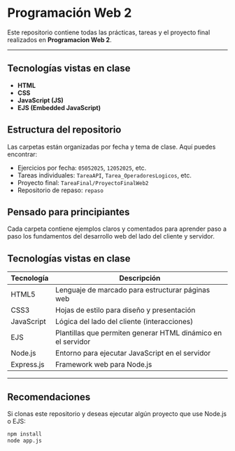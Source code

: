 # Programación Web 2

Este repositorio contiene todas las prácticas, tareas y el proyecto final realizados en **Programacion Web 2**.

---

##  Tecnologías vistas en clase

- **HTML**
- **CSS**
- **JavaScript (JS)**
- **EJS (Embedded JavaScript)**

##  Estructura del repositorio

Las carpetas están organizadas por fecha y tema de clase. Aquí puedes encontrar:

- Ejercicios por fecha: `05052025`, `12052025`, etc.
- Tareas individuales: `TareaAPI`, `Tarea_OperadoresLogicos`, etc.
- Proyecto final: `TareaFinal/ProyectoFinalWeb2`
- Repositorio de repaso: `repaso`

##  Pensado para principiantes

Cada carpeta contiene ejemplos claros y comentados para aprender paso a paso los fundamentos del desarrollo web del lado del cliente y servidor.


##  Tecnologías vistas en clase

| Tecnología | Descripción |
|------------|-------------|
| HTML5      | Lenguaje de marcado para estructurar páginas web |
| CSS3       | Hojas de estilo para diseño y presentación |
| JavaScript | Lógica del lado del cliente (interacciones) |
| EJS        | Plantillas que permiten generar HTML dinámico en el servidor |
| Node.js    | Entorno para ejecutar JavaScript en el servidor |
| Express.js | Framework web para Node.js |

---

##  Recomendaciones

Si clonas este repositorio y deseas ejecutar algún proyecto que use Node.js o EJS:

```bash
npm install
node app.js
